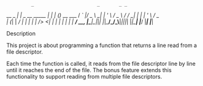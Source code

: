 
             _                       _       _ _            
   __ _  ___| |_     _ __   _____  _| |_    | (_)_ __   ___ 
  / _` |/ _ \ __|   | '_ \ / _ \ \/ / __|   | | | '_ \ / _ \
 | (_| |  __/ |_    | | | |  __/>  <| |_    | | | | | |  __/
  \__, |\___|\__|___|_| |_|\___/_/\_\\__|___|_|_|_| |_|\___|
  |___/        |_____|                 |_____|              



Description

This project is about programming a function that returns a line read from a file descriptor.

Each time the function is called, it reads from the file descriptor line by line until it reaches the end of the file.
The bonus feature extends this functionality to support reading from multiple file descriptors.